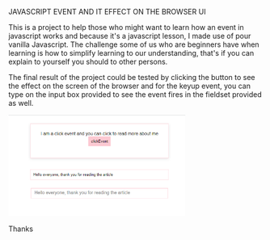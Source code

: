 JAVASCRIPT EVENT AND IT EFFECT ON THE BROWSER UI

This is a project to help those who might want to learn how an event in javascript works and because it's a javascript lesson, I made use of pour vanilla Javascript. The challenge some of us who are beginners have when learning is how to simplify learning to our understanding, that's if you can explain to yourself you should to other persons.

The final result of the project could be tested by clicking the button to see the effect on the screen of the browser and for the keyup event, you can type on the input box provided to see the event fires in the fieldset provided as well.

<p text-align="center"> <img src="first.png" width="350px" title="js event"></p>

Thanks
